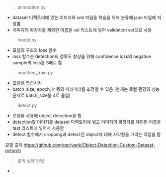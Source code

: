 > annotation.py
- dataset 디렉토리에 있는 이미지와 xml 파일을 학습을 위해 분류해 json 파일에 저장함
- 이미지의 확장자를 제외한 이름을 val 리스트에 넣어 validation set으로 사용

> model.py
- 모델의 구조와 loss 함수
- loss 함수는 detection의 정확도 향상을 위해 confidence loss의 negative sample의 loss를 3배로 함

> modified_train.py
- 모델을 학습시킴
- batch_size, epoch, lr 등의 패러미터를 조정할 수 있음 (현재는 로컬 환경의 성능 문제로 batch_size를 4로 줄임)

> detect.py
- 모델을 사용해 object detection을 함
- detection할 이미지를 dataset 디렉토리에 넣고 이미지의 확장자를 제외한 이름을 test 리스트에 넣어서 사용함
- detect 함수에서 cropping과 detect된 object에 대해 사각형을 그리는 작업을 함

모델 출처:https://github.com/ppriyank/Object-Detection-Custom-Dataset-pytorch

> 로직 실행 방법
- .
